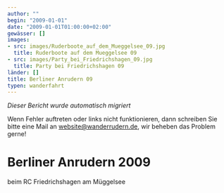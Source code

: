```yaml
---
author: ""
begin: "2009-01-01"
date: "2009-01-01T01:00:00+02:00"
gewässer: []
images:
- src: images/Ruderboote_auf_dem_Mueggelsee_09.jpg
  title: Ruderboote auf dem Mueggelsee 09
- src: images/Party_bei_Friedrichshagen_09.jpg
  title: Party bei Friedrichshagen 09
länder: []
title: Berliner Anrudern 09
typen: wanderfahrt
---
```



*Dieser Bericht wurde automatisch migriert*

Wenn Fehler auftreten oder links nicht funktionieren, dann schreiben Sie bitte eine Mail an website@wanderrudern.de, wir beheben das Problem gerne!



# Berliner Anrudern 2009


beim RC Friedrichshagen am Müggelsee
